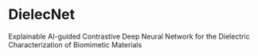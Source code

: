 # DielecNet
Explainable AI-guided Contrastive Deep Neural Network for the Dielectric Characterization of Biomimetic Materials
